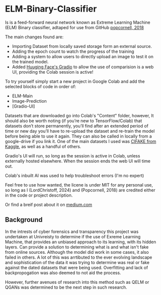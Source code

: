 # ELM-Binary-Classifier

Is is a feed-forward neural network known as Extreme Learning Machine (ELM) Binary classifier, adtaped for use from GitHub [popcornell, 2018](https://github.com/popcornell/tfelm/blob/pop_new/ELM_class_example.ipynb)

The main changes found are: 

- Importing Dataset from locally saved storage form an external source.
- Adding the epoch count to watch the progress of the training
- Adding a system to allow users to directly upload an image to test it on the trained model. 
- Added [Huuging Face's Gradio](https://huggingface.co/gradio) to allow the use of comparision is a web UI, providing the Colab session is active! 

To try yourself simply start a new project in Google Colab and add the selected blocks of code in order of: 

- ELM-Main
- Image-Prediction
- [Gradio-UI]

Datasets that are downloaded go into Colab's "Content" folder, however, It should also be worth noting (if you’re new to TensorFlow/Colab) that datasets don’t store permanently, you’ll find after an extended period of time or new day you’ll have to re-upload the dataset and re-train the model before being able to use it again. They can also be called in locally from a google-drive if you link it. One of the main datasets I used was [CIFAKE from Kaggle](https://www.kaggle.com/datasets/birdy654/cifake-real-and-ai-generated-synthetic-images), as well as a handful of others.

Gradio's UI will run, so long as the session is active in Colab, unless externally hosted elsewhere. When the session ends the web UI will time out. 

Colab's inbuilt AI was used to help troubleshoot errors (I'm no expert)

Feel free to use how wanted, the licene is under MIT for any personal use, so long as I (LordChristoff, 2024) and (Popcornell, 2018) are credited either in the code or project description. 

Or find a breif post about it on [medium.com](https://lordchristoff.medium.com/elm-image-classifier-using-tensorflow-f92564bc5efd)

## Background

In the intrests of cyber forensics and transparency this project was undertaken at Univreisty to determine if the use of Exreme Learning Machine, that provides an unbiased approach to its learning, with its hidden layers. Can provide a solution to determining what is and what isn't fake from online sources. Although the model did work in some cases, it also failed in others. A lot of this was arrtibuted to the ever evolving landscape and sophistication of the data it was trying to determine was real or fake against the dated datasets that were being used. Overfitting and lack of backpropogation was also deemed to not aid the process. 

However, further avenues of research into this method such as QELM or QGANs was determined to be the next step in such research. 
